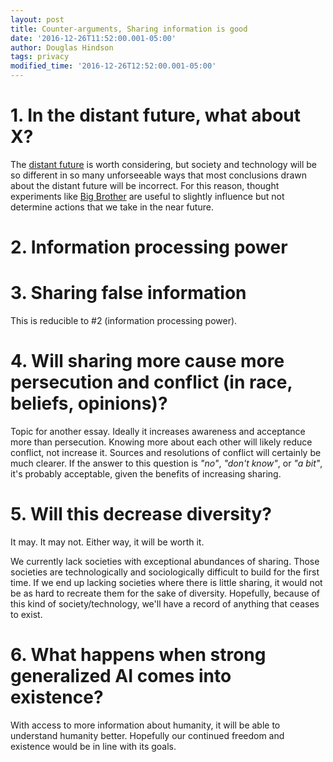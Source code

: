 ```yaml
---
layout: post
title: Counter-arguments, Sharing information is good
date: '2016-12-26T11:52:00.001-05:00'
author: Douglas Hindson
tags: privacy
modified_time: '2016-12-26T12:52:00.001-05:00'
---
```


# 1. In the distant future, what about X?

The [distant future](https://en.wikipedia.org/wiki/Futures_studies) is worth considering, but society and technology will be so different in so many unforseeable ways that most conclusions drawn about the distant future will be incorrect. For this reason, thought experiments like [Big Brother](https://en.wikipedia.org/wiki/Big_Brother_(Nineteen_Eighty-Four)) are useful to slightly influence but not determine actions that we take in the near future.

# 2. Information processing power

# 3. Sharing false information

This is reducible to #2 (information processing power).

# 4. Will sharing more cause more persecution and conflict (in race, beliefs, opinions)?

Topic for another essay. Ideally it increases awareness and acceptance more than persecution. Knowing more about each other will likely reduce conflict, not increase it. Sources and resolutions of conflict will certainly be much clearer. If the answer to this question is *"no"*, *"don't know"*, or *"a bit"*, it's probably acceptable, given the benefits of increasing sharing. 

# 5. Will this decrease diversity?

It may. It may not. Either way, it will be worth it.

We currently lack societies with exceptional abundances of sharing. Those societies are technologically and sociologically difficult to build for the first time. If we end up lacking societies where there is little sharing, it would not be as hard to recreate them for the sake of diversity. Hopefully, because of this kind of society/technology, we'll have a record of anything that ceases to exist.

# 6. What happens when strong generalized AI comes into existence?

With access to more information about humanity, it will be able to understand humanity better. Hopefully our continued freedom and existence would be in line with its goals. 
